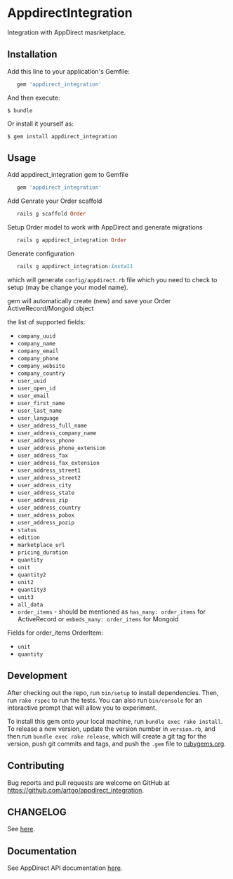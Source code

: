 # AppdirectIntegration

Integration with AppDirect masrketplace.

## Installation

Add this line to your application's Gemfile:

```ruby
   gem 'appdirect_integration'
```

And then execute:

    $ bundle

Or install it yourself as:

    $ gem install appdirect_integration

## Usage

Add appdirect_integration gem to Gemfile
```ruby
   gem 'appdirect_integration'
```

Add Genrate your Order scaffold
```ruby
   rails g scaffold Order
```

Setup Order model to work with AppDirect and generate migrations
```ruby
   rails g appdirect_integration Order
```

Generate configuration
```ruby
   rails g appdirect_integration:install
```
which will generate `config/appdirect.rb` file which you need to check to setup (may be change your model name).

gem will automatically create (new) and save your Order ActiveRecord/Mongoid object

the list of supported fields:
* `company_uuid`
* `company_name`
* `company_email`
* `company_phone`
* `company_website`
* `company_country`
* `user_uuid`
* `user_open_id`
* `user_email`
* `user_first_name`
* `user_last_name`
* `user_language`
* `user_address_full_name`
* `user_address_company_name`
* `user_address_phone`
* `user_address_phone_extension`
* `user_address_fax`
* `user_address_fax_extension`
* `user_address_street1`
* `user_address_street2`
* `user_address_city`
* `user_address_state`
* `user_address_zip`
* `user_address_country`
* `user_address_pobox`
* `user_address_pozip`
* `status`
* `edition`
* `marketplace_url`
* `pricing_duration`
* `quantity`
* `unit`
* `quantity2`
* `unit2`
* `quantity3`
* `unit3`
* `all_data`
* `order_items` - should be mentioned as `has_many: order_items` for ActiveRecord or `embeds_many: order_items` for Mongoid

Fields for order_items OrderItem:
* `unit`
* `quantity`

## Development

After checking out the repo, run `bin/setup` to install dependencies. Then, run `rake rspec` to run the tests. You can also run `bin/console` for an interactive prompt that will allow you to experiment.

To install this gem onto your local machine, run `bundle exec rake install`. To release a new version, update the version number in `version.rb`, and then run `bundle exec rake release`, which will create a git tag for the version, push git commits and tags, and push the `.gem` file to [rubygems.org](https://rubygems.org).

## Contributing

Bug reports and pull requests are welcome on GitHub at https://github.com/artgo/appdirect_integration.

## CHANGELOG

See [here](CHANGELOG.md).

## Documentation

See AppDirect API documentation [here](http://info.appdirect.com/developers/docs/getting-started/introduction).